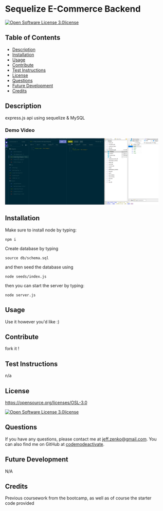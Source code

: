 
  # Sequelize E-Commerce Backend
  [![Open Software License 3.0license](https://img.shields.io/badge/License-Open%20Software%20License%203.0-blue)](https://opensource.org/licenses/OSL-3.0)
  ## Table of Contents
  * [Description](#Description)
  * [Installation](#Installation)
  * [Usage](#Usage)
  * [Contribute](#Contribute)
  * [Test Instructions](#Test-Instructions)
  * [License](#License)
  * [Questions](#Questions)
  * [Future Development](#Future-Development)
  * [Credits](#Credits)

  ## Description
  express.js api using sequelize & MySQL
  ### Demo Video
  [![Demo Video](./assets/demo.png)](https://watch.screencastify.com/v/rayxZXv0Ozik1qozHJoT)
  ## Installation
  Make sure to install node by typing:
   ```
   npm i
   ```
  Create database by typing
  ```
  source db/schema.sql
  ```
  and then seed the database using
  ```
  node seeds/index.js
  ```
  then you can start the server by typing:
  ```
  node server.js
  ```
  ## Usage
  Use it however you'd like :)
  ## Contribute
  fork it !
  ## Test Instructions
  n/a
  ## License
  https://opensource.org/licenses/OSL-3.0

  [![Open Software License 3.0license](https://img.shields.io/badge/License-Open%20Software%20License%203.0-blue)](https://opensource.org/licenses/OSL-3.0)

  ## Questions
  If you have any questions, please contact me at jeff.zenko@gmail.com. You can also find me on GitHub at [codemodeactivate](https://github.com/codemodeactivate).
  ## Future Development
  N/A
  ## Credits
  Previous coursework from the bootcamp, as well as of course the starter code provided
